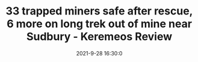 ---
"title": "33 trapped miners safe after rescue, 6 more on long trek out of mine near Sudbury - Keremeos Review"
"date": "2021-9-28 16:30:0"
"feed_name": "GOOGLENEWSMINING"
"feed_website": "https://news.google.com/search?q=mining%2Bincident&hl=en-US&gl=US&ceid=US:en"
"feed_rss": "https://news.google.com/rss/search?q=mining%2Bincident&hl=en-US&gl=US&ceid=US:en"
"link": "https://www.keremeosreview.com/news/33-trapped-miners-safe-after-rescue-6-more-on-long-trek-out-of-mine-near-sudbury/"
"source": "{'href': 'https://www.keremeosreview.com', 'title': 'Keremeos Review'}"
"file": "_posts/2021-1-1-9dfccb34e6e36674eb1d47c65fae418eae530a0b.md"
"accident": "1"
"drilling": "0"
"dead": "0"
"injured": "0"
"arrested": "0"
"where": "unknown site"
"causes": "unknown"
"place": "unknown place"
---